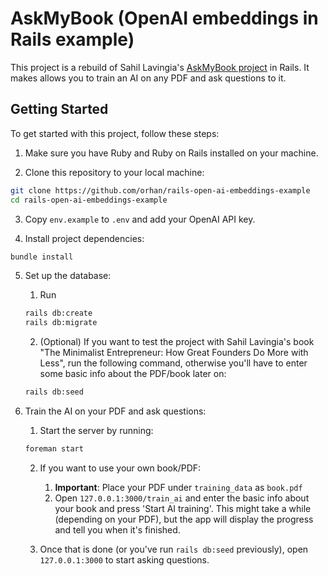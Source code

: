 # AskMyBook (OpenAI embeddings in Rails example)

This project is a rebuild of Sahil Lavingia's [AskMyBook project](https://github.com/slavingia/askmybook) in Rails.
It makes allows you to train an AI on any PDF and ask questions to it.

## Getting Started

To get started with this project, follow these steps:

1. Make sure you have Ruby and Ruby on Rails installed on your machine.

2. Clone this repository to your local machine:

```bash
git clone https://github.com/orhan/rails-open-ai-embeddings-example
cd rails-open-ai-embeddings-example
```

3. Copy `env.example` to `.env` and add your OpenAI API key.

4. Install project dependencies:

```bash
bundle install
```

5. Set up the database:

   1. Run

   ```bash
   rails db:create
   rails db:migrate
   ```

   2. (Optional) If you want to test the project with Sahil Lavingia's book "The Minimalist Entrepreneur: How Great Founders Do More with Less", run the following command, otherwise you'll have to enter some basic info about the PDF/book later on:

   ```bash
   rails db:seed
   ```

6. Train the AI on your PDF and ask questions:

   1. Start the server by running:

   ```bash
   foreman start
   ```

   2. If you want to use your own book/PDF:
      1. **Important**: Place your PDF under `training_data` as `book.pdf`
      2. Open `127.0.0.1:3000/train_ai` and enter the basic info about your book and press 'Start AI training'. This might take a while (depending on your PDF), but the app will display the progress and tell you when it's finished.

   3. Once that is done (or you've run `rails db:seed` previously), open `127.0.0.1:3000` to start asking questions.
